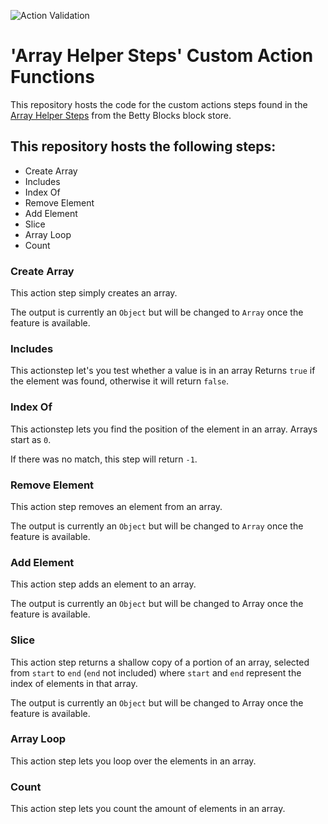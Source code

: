![Action Validation](https://github.com/betty-services/Array-Helper-Steps-Custom-Action-Functions/actions/workflows/main.yml/badge.svg?event=push)

# 'Array Helper Steps' Custom Action Functions

This repository hosts the code for the custom actions steps found in the [Array Helper Steps](https://my.bettyblocks.com/block-store/blockId/) from the Betty Blocks block store.

## This repository hosts the following steps:

- Create Array
- Includes
- Index Of
- Remove Element
- Add Element
- Slice
- Array Loop
- Count

### Create Array

This action step simply creates an array.

The output is currently an `Object` but will be changed to `Array` once the feature is available.

### Includes

This actionstep let's you test whether a value is in an array
Returns `true` if the element was found, otherwise it will return `false`.

### Index Of

This actionstep lets you find the position of the element in an array.
Arrays start as `0`.

If there was no match, this step will return `-1`.

### Remove Element

This action step removes an element from an array.

The output is currently an `Object` but will be changed to `Array` once the feature is available.

### Add Element

This action step adds an element to an array.

The output is currently an `Object` but will be changed to Array once the feature is available.

### Slice

This action step returns a shallow copy of a portion of an array, selected from `start` to `end` (`end` not included) where `start` and `end` represent the index of elements in that array.

The output is currently an `Object` but will be changed to Array once the feature is available.

### Array Loop

This action step lets you loop over the elements in an array.

### Count

This action step lets you count the amount of elements in an array.
